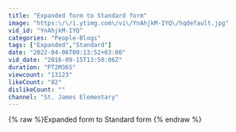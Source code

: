 ```yaml
---
title: "Expanded form to Standard form"
image: "https:\/\/i.ytimg.com\/vi\/YnAhjkM-IYQ\/hqdefault.jpg"
vid_id: "YnAhjkM-IYQ"
categories: "People-Blogs"
tags: ["Expanded","Standard"]
date: "2022-04-06T09:13:52+03:00"
vid_date: "2016-09-15T13:50:06Z"
duration: "PT2M36S"
viewcount: "13123"
likeCount: "82"
dislikeCount: ""
channel: "St. James Elementary"
---
```

{% raw %}Expanded form to Standard form {% endraw %}
